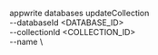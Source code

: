 appwrite databases updateCollection \
        --databaseId <DATABASE_ID> \
        --collectionId <COLLECTION_ID> \
        --name <NAME> \



